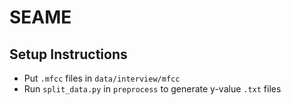 # SEAME

## Setup Instructions

 - Put ```.mfcc``` files in ```data/interview/mfcc```
 - Run ```split_data.py``` in ```preprocess``` to generate y-value ```.txt``` files
